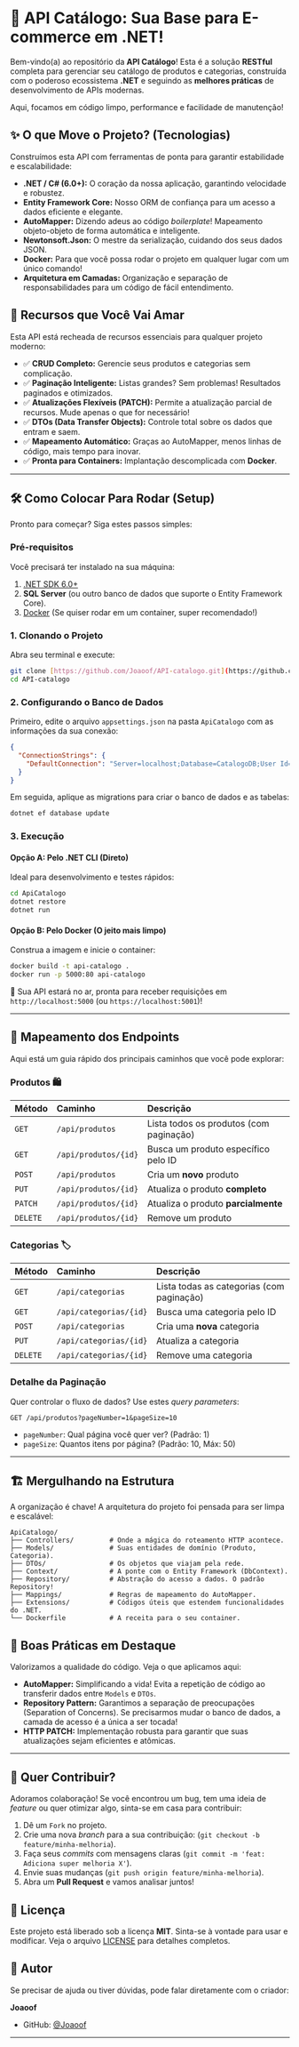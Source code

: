 
# 🚀 API Catálogo: Sua Base para E-commerce em .NET!

Bem-vindo(a) ao repositório da **API Catálogo**! Esta é a solução **RESTful** completa para gerenciar seu catálogo de produtos e categorias, construída com o poderoso ecossistema **.NET** e seguindo as **melhores práticas** de desenvolvimento de APIs modernas.

Aqui, focamos em código limpo, performance e facilidade de manutenção!

## ✨ O que Move o Projeto? (Tecnologias)

Construímos esta API com ferramentas de ponta para garantir estabilidade e escalabilidade:

- **.NET / C# (6.0+):** O coração da nossa aplicação, garantindo velocidade e robustez.
- **Entity Framework Core:** Nosso ORM de confiança para um acesso a dados eficiente e elegante.
- **AutoMapper:** Dizendo adeus ao código *boilerplate*! Mapeamento objeto-objeto de forma automática e inteligente.
- **Newtonsoft.Json:** O mestre da serialização, cuidando dos seus dados JSON.
- **Docker:** Para que você possa rodar o projeto em qualquer lugar com um único comando!
- **Arquitetura em Camadas:** Organização e separação de responsabilidades para um código de fácil entendimento.

## 🌟 Recursos que Você Vai Amar

Esta API está recheada de recursos essenciais para qualquer projeto moderno:

- ✅ **CRUD Completo:** Gerencie seus produtos e categorias sem complicação.
- ✅ **Paginação Inteligente:** Listas grandes? Sem problemas! Resultados paginados e otimizados.
- ✅ **Atualizações Flexíveis (PATCH):** Permite a atualização parcial de recursos. Mude apenas o que for necessário!
- ✅ **DTOs (Data Transfer Objects):** Controle total sobre os dados que entram e saem.
- ✅ **Mapeamento Automático:** Graças ao AutoMapper, menos linhas de código, mais tempo para inovar.
- ✅ **Pronta para Containers:** Implantação descomplicada com **Docker**.

---

## 🛠️ Como Colocar Para Rodar (Setup)

Pronto para começar? Siga estes passos simples:

### Pré-requisitos

Você precisará ter instalado na sua máquina:

1.  [.NET SDK 6.0+](https://dotnet.microsoft.com/download)
2.  **SQL Server** (ou outro banco de dados que suporte o Entity Framework Core).
3.  [Docker](https://www.docker.com/) (Se quiser rodar em um container, super recomendado!)

### 1. Clonando o Projeto

Abra seu terminal e execute:

```bash
git clone [https://github.com/Joaoof/API-catalogo.git](https://github.com/Joaoof/API-catalogo.git)
cd API-catalogo
````

### 2\. Configurando o Banco de Dados

Primeiro, edite o arquivo `appsettings.json` na pasta `ApiCatalogo` com as informações da sua conexão:

```json
{
  "ConnectionStrings": {
    "DefaultConnection": "Server=localhost;Database=CatalogoDB;User Id=seu_usuario;Password=sua_senha;"
  }
}
```

Em seguida, aplique as migrations para criar o banco de dados e as tabelas:

```bash
dotnet ef database update
```

### 3\. Execução

#### Opção A: Pelo .NET CLI (Direto)

Ideal para desenvolvimento e testes rápidos:

```bash
cd ApiCatalogo
dotnet restore
dotnet run
```

#### Opção B: Pelo Docker (O jeito mais limpo)

Construa a imagem e inicie o container:

```bash
docker build -t api-catalogo .
docker run -p 5000:80 api-catalogo
```

🎉 Sua API estará no ar, pronta para receber requisições em `http://localhost:5000` (ou `https://localhost:5001`)\!

-----

## 🧭 Mapeamento dos Endpoints

Aqui está um guia rápido dos principais caminhos que você pode explorar:

### Produtos 🛍️

| Método | Caminho | Descrição |
| :--- | :--- | :--- |
| `GET` | `/api/produtos` | Lista todos os produtos (com paginação) |
| `GET` | `/api/produtos/{id}` | Busca um produto específico pelo ID |
| `POST` | `/api/produtos` | Cria um **novo** produto |
| `PUT` | `/api/produtos/{id}` | Atualiza o produto **completo** |
| `PATCH` | `/api/produtos/{id}` | Atualiza o produto **parcialmente** |
| `DELETE` | `/api/produtos/{id}` | Remove um produto |

### Categorias 🏷️

| Método | Caminho | Descrição |
| :--- | :--- | :--- |
| `GET` | `/api/categorias` | Lista todas as categorias (com paginação) |
| `GET` | `/api/categorias/{id}` | Busca uma categoria pelo ID |
| `POST` | `/api/categorias` | Cria uma **nova** categoria |
| `PUT` | `/api/categorias/{id}` | Atualiza a categoria |
| `DELETE` | `/api/categorias/{id}` | Remove uma categoria |

### Detalhe da Paginação

Quer controlar o fluxo de dados? Use estes *query parameters*:

```http
GET /api/produtos?pageNumber=1&pageSize=10
```

  - `pageNumber`: Qual página você quer ver? (Padrão: 1)
  - `pageSize`: Quantos itens por página? (Padrão: 10, Máx: 50)

-----

## 🏗️ Mergulhando na Estrutura

A organização é chave\! A arquitetura do projeto foi pensada para ser limpa e escalável:

```
ApiCatalogo/
├── Controllers/         # Onde a mágica do roteamento HTTP acontece.
├── Models/              # Suas entidades de domínio (Produto, Categoria).
├── DTOs/                # Os objetos que viajam pela rede.
├── Context/             # A ponte com o Entity Framework (DbContext).
├── Repository/          # Abstração do acesso a dados. O padrão Repository!
├── Mappings/            # Regras de mapeamento do AutoMapper.
├── Extensions/          # Códigos úteis que estendem funcionalidades do .NET.
└── Dockerfile           # A receita para o seu container.
```

## 🧠 Boas Práticas em Destaque

Valorizamos a qualidade do código. Veja o que aplicamos aqui:

  - **AutoMapper:** Simplificando a vida\! Evita a repetição de código ao transferir dados entre `Models` e `DTOs`.
  - **Repository Pattern:** Garantimos a separação de preocupações (Separation of Concerns). Se precisarmos mudar o banco de dados, a camada de acesso é a única a ser tocada\!
  - **HTTP PATCH:** Implementação robusta para garantir que suas atualizações sejam eficientes e atômicas.

-----

## 🤝 Quer Contribuir?

Adoramos colaboração\! Se você encontrou um bug, tem uma ideia de *feature* ou quer otimizar algo, sinta-se em casa para contribuir:

1.  Dê um `Fork` no projeto.
2.  Crie uma nova *branch* para a sua contribuição: (`git checkout -b feature/minha-melhoria`).
3.  Faça seus *commits* com mensagens claras (`git commit -m 'feat: Adiciona super melhoria X'`).
4.  Envie suas mudanças (`git push origin feature/minha-melhoria`).
5.  Abra um **Pull Request** e vamos analisar juntos\!

## 📝 Licença

Este projeto está liberado sob a licença **MIT**. Sinta-se à vontade para usar e modificar. Veja o arquivo [LICENSE](https://www.google.com/search?q=LICENSE) para detalhes completos.

## 👤 Autor

Se precisar de ajuda ou tiver dúvidas, pode falar diretamente com o criador:

**Joaoof**

  - GitHub: [@Joaoof](https://github.com/Joaoof)

-----

